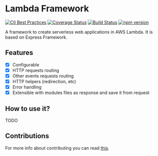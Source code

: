 # Lambda Framework

[![CII Best Practices](https://bestpractices.coreinfrastructure.org/projects/1314/badge)](https://bestpractices.coreinfrastructure.org/projects/1314) [![Coverage Status](https://coveralls.io/repos/github/rogelio-o/lambda-framework/badge.svg?branch=master)](https://coveralls.io/github/rogelio-o/lambda-framework?branch=master) [![Build Status](https://travis-ci.org/rogelio-o/lambda-framework.svg?branch=master)](https://travis-ci.org/rogelio-o/lambda-framework) [![npm version](https://badge.fury.io/js/lambda-framework.svg)](https://badge.fury.io/js/lambda-framework)

A framework to create serverless web applications in AWS Lambda. It is based
on Express Framework.

## Features

- [x] Configurable
- [x] HTTP requests routing
- [x] Other events requests routing
- [x] HTTP helpers (redirection, etc)
- [x] Error handling
- [x] Extensible with modules files as response and save it from request

## How to use it?

TODO

## Contributions

For more info about contributing you can read [this](CONTRIBUTING).
